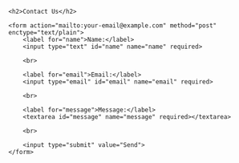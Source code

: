 <!DOCTYPE html>
<html lang="en">
<head>
    <meta charset="UTF-8">
    <meta name="viewport" content="width=device-width, initial-scale=1.0">
    <title>Contact Form</title>
</head>
<body>

    <h2>Contact Us</h2>

    <form action="mailto:your-email@example.com" method="post" enctype="text/plain">
        <label for="name">Name:</label>
        <input type="text" id="name" name="name" required>

        <br>

        <label for="email">Email:</label>
        <input type="email" id="email" name="email" required>

        <br>

        <label for="message">Message:</label>
        <textarea id="message" name="message" required></textarea>

        <br>

        <input type="submit" value="Send">
    </form>

</body>
</html>

